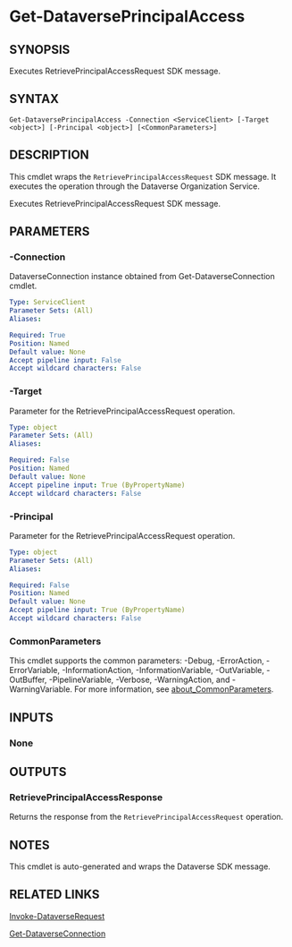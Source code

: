 # Get-DataversePrincipalAccess

## SYNOPSIS
Executes RetrievePrincipalAccessRequest SDK message.

## SYNTAX

```
Get-DataversePrincipalAccess -Connection <ServiceClient> [-Target <object>] [-Principal <object>] [<CommonParameters>]
```

## DESCRIPTION

This cmdlet wraps the `RetrievePrincipalAccessRequest` SDK message. It executes the operation through the Dataverse Organization Service.

Executes RetrievePrincipalAccessRequest SDK message.

## PARAMETERS

### -Connection
DataverseConnection instance obtained from Get-DataverseConnection cmdlet.

```yaml
Type: ServiceClient
Parameter Sets: (All)
Aliases:

Required: True
Position: Named
Default value: None
Accept pipeline input: False
Accept wildcard characters: False
```
### -Target
Parameter for the RetrievePrincipalAccessRequest operation.

```yaml
Type: object
Parameter Sets: (All)
Aliases:

Required: False
Position: Named
Default value: None
Accept pipeline input: True (ByPropertyName)
Accept wildcard characters: False
```
### -Principal
Parameter for the RetrievePrincipalAccessRequest operation.

```yaml
Type: object
Parameter Sets: (All)
Aliases:

Required: False
Position: Named
Default value: None
Accept pipeline input: True (ByPropertyName)
Accept wildcard characters: False
```
### CommonParameters
This cmdlet supports the common parameters: -Debug, -ErrorAction, -ErrorVariable, -InformationAction, -InformationVariable, -OutVariable, -OutBuffer, -PipelineVariable, -Verbose, -WarningAction, and -WarningVariable. For more information, see [about_CommonParameters](http://go.microsoft.com/fwlink/?LinkID=113216).

## INPUTS

### None

## OUTPUTS

### RetrievePrincipalAccessResponse

Returns the response from the `RetrievePrincipalAccessRequest` operation.

## NOTES

This cmdlet is auto-generated and wraps the Dataverse SDK message.

## RELATED LINKS

[Invoke-DataverseRequest](Invoke-DataverseRequest.md)

[Get-DataverseConnection](Get-DataverseConnection.md)
